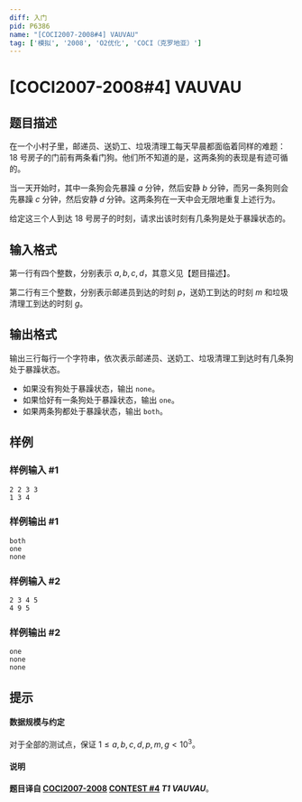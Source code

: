 ```yaml
---
diff: 入门
pid: P6386
name: "[COCI2007-2008#4] VAUVAU"
tag: ['模拟', '2008', 'O2优化', 'COCI（克罗地亚）']
---
```

# [COCI2007-2008#4] VAUVAU
## 题目描述

在一个小村子里，邮递员、送奶工、垃圾清理工每天早晨都面临着同样的难题：18 号房子的门前有两条看门狗。他们所不知道的是，这两条狗的表现是有迹可循的。

当一天开始时，其中一条狗会先暴躁 $a$ 分钟，然后安静 $b$ 分钟，而另一条狗则会先暴躁 $c$ 分钟，然后安静 $d$ 分钟。这两条狗在一天中会无限地重复上述行为。

给定这三个人到达 18 号房子的时刻，请求出该时刻有几条狗是处于暴躁状态的。
## 输入格式

第一行有四个整数，分别表示 $a, b, c, d$，其意义见【题目描述】。

第二行有三个整数，分别表示邮递员到达的时刻 $p$，送奶工到达的时刻 $m$ 和垃圾清理工到达的时刻 $g$。
## 输出格式

输出三行每行一个字符串，依次表示邮递员、送奶工、垃圾清理工到达时有几条狗处于暴躁状态。

- 如果没有狗处于暴躁状态，输出 `none`。
- 如果恰好有一条狗处于暴躁状态，输出 `one`。
- 如果两条狗都处于暴躁状态，输出 `both`。
## 样例

### 样例输入 #1
```
2 2 3 3
1 3 4

```
### 样例输出 #1
```
both
one
none
```
### 样例输入 #2
```
2 3 4 5
4 9 5

```
### 样例输出 #2
```
one
none
none

```
## 提示

#### 数据规模与约定

对于全部的测试点，保证 $1 \leq a, b, c, d, p, m, g \lt 10^3$。

#### 说明

**题目译自 [COCI2007-2008](https://hsin.hr/coci/archive/2007_2008/) [CONTEST #4](https://hsin.hr/coci/archive/2007_2008/contest4_tasks.pdf) *T1  VAUVAU***。
